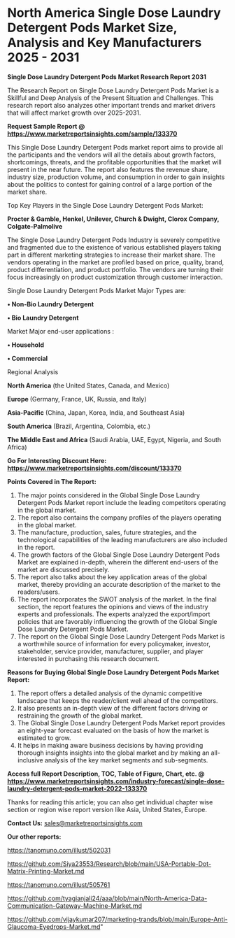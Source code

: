 # North America Single Dose Laundry Detergent Pods Market Size, Analysis and Key Manufacturers 2025 - 2031

<strong>Single Dose Laundry Detergent Pods Market Research Report 2031</strong>

The Research Report on Single Dose Laundry Detergent Pods Market is a Skillful and Deep Analysis of the Present Situation and Challenges. This research report also analyzes other important trends and market drivers that will affect market growth over 2025-2031.

<strong>Request Sample Report @ <a href=https://www.marketreportsinsights.com/sample/133370>https://www.marketreportsinsights.com/sample/133370</a></strong>

This Single Dose Laundry Detergent Pods market report aims to provide all the participants and the vendors will all the details about growth factors, shortcomings, threats, and the profitable opportunities that the market will present in the near future. The report also features the revenue share, industry size, production volume, and consumption in order to gain insights about the politics to contest for gaining control of a large portion of the market share.

Top Key Players in the Single Dose Laundry Detergent Pods Market:

<strong>Procter & Gamble, Henkel, Unilever, Church & Dwight, Clorox Company, Colgate-Palmolive</strong>

The Single Dose Laundry Detergent Pods Industry is severely competitive and fragmented due to the existence of various established players taking part in different marketing strategies to increase their market share. The vendors operating in the market are profiled based on price, quality, brand, product differentiation, and product portfolio. The vendors are turning their focus increasingly on product customization through customer interaction.

Single Dose Laundry Detergent Pods Market Major Types are:

<strong>• Non-Bio Laundry Detergent

• Bio Laundry Detergent</strong>

Market Major end-user applications :

<strong>• Household

• Commercial</strong>

Regional Analysis

</u><strong><b>North America</b></strong> (the United States, Canada, and Mexico)

<strong><b>Europe </b></strong>(Germany, France, UK, Russia, and Italy)

<strong><b>Asia-Pacific</b></strong> (China, Japan, Korea, India, and Southeast Asia)

<strong><b>South America</b></strong> (Brazil, Argentina, Colombia, etc.)

<strong><b>The Middle East and Africa</b></strong> (Saudi Arabia, UAE, Egypt, Nigeria, and South Africa)

<strong>Go For Interesting Discount Here: <a href=https://www.marketreportsinsights.com/discount/133370>https://www.marketreportsinsights.com/discount/133370</a></strong>

<strong>Points Covered in The Report:</strong>
<ol>
  <li>The major points considered in the Global Single Dose Laundry Detergent Pods Market report include the leading competitors operating in the global market.</li>
  <li>The report also contains the company profiles of the players operating in the global market.</li>
  <li>The manufacture, production, sales, future strategies, and the technological capabilities of the leading manufacturers are also included in the report.</li>
  <li>The growth factors of the Global Single Dose Laundry Detergent Pods Market are explained in-depth, wherein the different end-users of the market are discussed precisely.</li>
  <li>The report also talks about the key application areas of the global market, thereby providing an accurate description of the market to the readers/users.</li>
  <li>The report incorporates the SWOT analysis of the market. In the final section, the report features the opinions and views of the industry experts and professionals. The experts analyzed the export/import policies that are favorably influencing the growth of the Global Single Dose Laundry Detergent Pods Market.</li>
  <li>The report on the Global Single Dose Laundry Detergent Pods Market is a worthwhile source of information for every policymaker, investor, stakeholder, service provider, manufacturer, supplier, and player interested in purchasing this research document.</li>
</ol>
<strong>Reasons for Buying Global Single Dose Laundry Detergent Pods Market Report:</strong>

<ol>
  <li>The report offers a detailed analysis of the dynamic competitive landscape that keeps the reader/client well ahead of the competitors.</li>
  <li>It also presents an in-depth view of the different factors driving or restraining the growth of the global market.</li>
  <li>The Global Single Dose Laundry Detergent Pods Market report provides an eight-year forecast evaluated on the basis of how the market is estimated to grow.</li>
  <li>It helps in making aware business decisions by having providing thorough insights insights into the global market and by making an all-inclusive analysis of the key market segments and sub-segments.</li>
</ol>
<strong>Access full Report Description, TOC, Table of Figure, Chart, etc. @ <a href=https://www.marketreportsinsights.com/industry-forecast/single-dose-laundry-detergent-pods-market-2022-133370>https://www.marketreportsinsights.com/industry-forecast/single-dose-laundry-detergent-pods-market-2022-133370</a></strong>


Thanks for reading this article; you can also get individual chapter wise section or region wise report version like Asia, United States, Europe.

<strong>Contact Us:</strong>
sales@marketreportsinsights.com

<strong>Our other reports:</strong>

<a href=https://tanomuno.com/illust/502031>https://tanomuno.com/illust/502031</a>

<a href=https://github.com/Siya23553/Research/blob/main/USA-Portable-Dot-Matrix-Printing-Market.md>https://github.com/Siya23553/Research/blob/main/USA-Portable-Dot-Matrix-Printing-Market.md</a>

<a href=https://tanomuno.com/illust/505761>https://tanomuno.com/illust/505761</a>

<a href=https://github.com/tyagianjali24/aaa/blob/main/North-America-Data-Communication-Gateway-Machine-Market.md>https://github.com/tyagianjali24/aaa/blob/main/North-America-Data-Communication-Gateway-Machine-Market.md</a>

<a href=https://github.com/vijaykumar207/marketing-trands/blob/main/Europe-Anti-Glaucoma-Eyedrops-Market.md>https://github.com/vijaykumar207/marketing-trands/blob/main/Europe-Anti-Glaucoma-Eyedrops-Market.md</a>"
